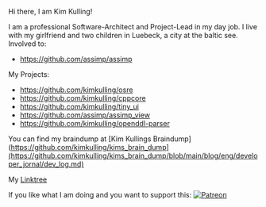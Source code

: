 Hi there, I am Kim Kulling!

I am a professional Software-Architect and Project-Lead in my day job. I live with my girlfriend and two children in Luebeck, a city at the baltic see.
Involved to:
- https://github.com/assimp/assimp

My Projects:
- https://github.com/kimkulling/osre
- https://github.com/kimkulling/cppcore
- https://github.com/kimkulling/tiny_ui
- https://github.com/assimp/assimp_view
- https://github.com/kimkulling/openddl-parser

You can find my braindump at [Kim Kullings Braindump](https://github.com/kimkulling/kims_brain_dump](https://github.com/kimkulling/kims_brain_dump/blob/main/blog/eng/developer_jornal/dev_log.md)

My [Linktree](https://linktr.ee/kimkulling)

If you like what I am doing and you want to support this: [![Patreon](https://cloud.githubusercontent.com/assets/8225057/5990484/70413560-a9ab-11e4-8942-1a63607c0b00.png)](http://www.patreon.com/assimp)

